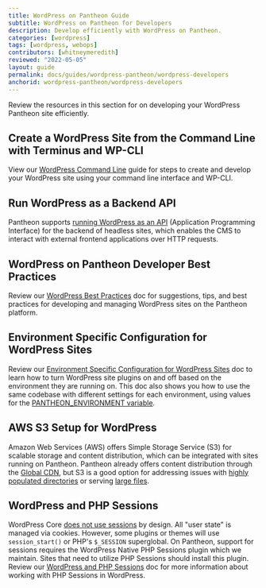 ```yaml
---
title: WordPress on Pantheon Guide
subtitle: WordPress on Pantheon for Developers
description: Develop efficiently with WordPress on Pantheon.
categories: [wordpress]
tags: [wordpress, webops]
contributors: [whitneymeredith]
reviewed: "2022-05-05"
layout: guide
permalink: docs/guides/wordpress-pantheon/wordpress-developers
anchorid: wordpress-pantheon/wordpress-developers
---
```


Review the resources in this section for on developing your WordPress Pantheon site efficiently.

## Create a WordPress Site from the Command Line with Terminus and WP-CLI

View our [WordPress Command Line](/guides/wordpress-commandline) guide for steps to create and develop your WordPress site using your command line interface and WP-CLI. 

## Run WordPress as a Backend API

Pantheon supports [running WordPress as an API](/headless) (Application Programming Interface) for the backend of headless sites, which enables the CMS to interact with external frontend applications over HTTP requests.

## WordPress on Pantheon Developer Best Practices

Review our [WordPress Best Practices](/wordpress-best-practices) doc for suggestions, tips, and best practices for developing and managing WordPress sites on the Pantheon platform.

## Environment Specific Configuration for WordPress Sites

Review our [Environment Specific Configuration for WordPress Sites](/environment-specific-config) doc to learn how to turn WordPress site plugins on and off based on the environment they are running on. This doc also shows you how to use the same codebase with different settings for each environment, using values for the [PANTHEON_ENVIRONMENT variable](/read-environment-config).

## AWS S3 Setup for WordPress

Amazon Web Services (AWS) offers Simple Storage Service (S3) for scalable storage and content distribution, which can be integrated with sites running on Pantheon. Pantheon already offers content distribution through the [Global CDN](/global-cdn), but S3 is a good option for addressing issues with [highly populated directories](/platform-considerations#highly-populated-directories) or serving [large files](/platform-considerations#large-files).

## WordPress and PHP Sessions

WordPress Core [does not use sessions](https://wordpress.org/support/topic/how-does-wordpress-handle-sessions-and-session-variables/?replies=7) by design. All "user state" is managed via cookies. However, some plugins or themes will use `session_start()` or PHP's `$_SESSION` superglobal. On Pantheon, support for sessions requires the WordPress Native PHP Sessions plugin which we maintain. Sites that need to utilize PHP Sessions should install this plugin. Review our [WordPress and PHP Sessions](/wordpress-sessions) doc for more information about working with PHP Sessions in WordPress.